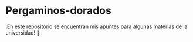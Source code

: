 # Pergaminos-dorados
¡En este repositorio se encuentran mis apuntes para algunas materias de la universidad! 🐉
